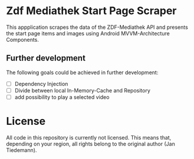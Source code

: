 # Zdf Mediathek Start Page Scraper
This appplication scrapes the data of the ZDF-Mediathek API and presents the start page items and images using Android MVVM-Architecture Components.



## Further development
The following goals could be achieved in further development:
- [ ] Dependency Injection
- [ ] Divide between local In-Memory-Cache and Repository
- [ ] add possibility to play a selected video

# License
All code in this repository is currently not licensed. This means that, depending on your region, all rights belong to the original author (Jan Tiedemann).